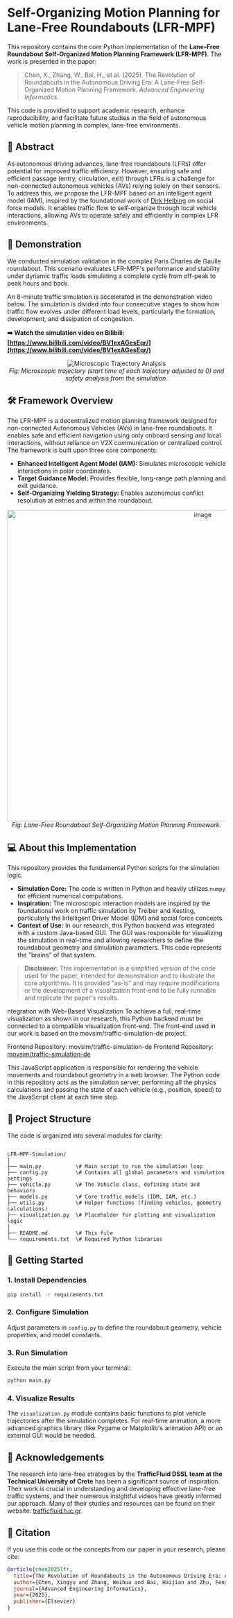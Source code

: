 
# Self-Organizing Motion Planning for Lane-Free Roundabouts (LFR-MPF)

This repository contains the core Python implementation of the **Lane-Free Roundabout Self-Organized Motion Planning Framework (LFR-MPF)**. The work is presented in the paper:

> Chen, X., Zhang, W., Bai, H., et al. (2025). The Revolution of Roundabouts in the Autonomous Driving Era: A Lane-Free Self-Organized Motion Planning Framework. *Advanced Engineering Informatics*.

This code is provided to support academic research, enhance reproducibility, and facilitate future studies in the field of autonomous vehicle motion planning in complex, lane-free environments.

## 📝 Abstract

As autonomous driving advances, lane-free roundabouts (LFRs) offer potential for improved traffic efficiency. However, ensuring safe and efficient passage (entry, circulation, exit) through LFRs is a challenge for non-connected autonomous vehicles (AVs) relying solely on their sensors. To address this, we propose the LFR-MPF based on an intelligent agent model (IAM), inspired by the foundational work of [Dirk Helbing](https://www.trafficfluid.tuc.gr/members/dirk-helbing/) on social force models. It enables traffic flow to self-organize through local vehicle interactions, allowing AVs to operate safely and efficiently in complex LFR environments.

## 🎥 Demonstration

We conducted simulation validation in the complex Paris Charles de Gaulle roundabout. This scenario evaluates LFR-MPF's performance and stability under dynamic traffic loads simulating a complete cycle from off-peak to peak hours and back.

An 8-minute traffic simulation is accelerated in the demonstration video below. The simulation is divided into four consecutive stages to show how traffic flow evolves under different load levels, particularly the formation, development, and dissipation of congestion.

**➡️ Watch the simulation video on Bilibili: [https://www.bilibili.com/video/BV1exAGesEqr/](https://www.bilibili.com/video/BV1exAGesEqr/)**

<p align="center">
  <img src="https://github.com/user-attachments/assets/b90f529a-c159-4a37-8b03-09e64f7b4a97" alt="Microscopic Trajectory Analysis" />
  <br>
  <em>Fig: Microscopic trajectory (start time of each trajectory adjusted to 0) and safety analysis from the simulation.</em>
</p>


## 🛠️ Framework Overview

The LFR-MPF is a decentralized motion planning framework designed for non-connected Autonomous Vehicles (AVs) in lane-free roundabouts. It enables safe and efficient navigation using only onboard sensing and local interactions, without reliance on V2X communication or centralized control. The framework is built upon three core components:

- **Enhanced Intelligent Agent Model (IAM):** Simulates microscopic vehicle interactions in polar coordinates.
- **Target Guidance Model:** Provides flexible, long-range path planning and exit guidance.
- **Self-Organizing Yielding Strategy:** Enables autonomous conflict resolution at entries and within the roundabout.

<p align="center">
  <img width="886" height="718" alt="image" src="https://github.com/user-attachments/assets/b5ff01ca-04aa-474c-9b6b-4d8a77cf7a47" />

  <br>
  <em>Fig: Lane-Free Roundabout Self-Organizing Motion Planning Framework.</em>
</p>


## 💻 About this Implementation

This repository provides the fundamental Python scripts for the simulation logic.

- **Simulation Core:** The code is written in Python and heavily utilizes `numpy` for efficient numerical computations.
- **Inspiration:** The microscopic interaction models are inspired by the foundational work on traffic simulation by Treiber and Kesting, particularly the Intelligent Driver Model (IDM) and social force concepts.
- **Context of Use:** In our research, this Python backend was integrated with a custom Java-based GUI. The GUI was responsible for visualizing the simulation in real-time and allowing researchers to define the roundabout geometry and simulation parameters. This code represents the "brains" of that system.

> **Disclaimer:** This implementation is a simplified version of the code used for the paper, intended for demonstration and to illustrate the core algorithms. It is provided "as-is" and may require modifications or the development of a visualization front-end to be fully runnable and replicate the paper's results.
> 
ntegration with Web-Based Visualization
To achieve a full, real-time visualization as shown in our research, this Python backend must be connected to a compatible visualization front-end. The front-end used in our work is based on the movsim/traffic-simulation-de project.

Frontend Repository: movsim/traffic-simulation-de
Frontend Repository: [movsim/traffic-simulation-de](https://github.com/movsim/traffic-simulation-de)

This JavaScript application is responsible for rendering the vehicle movements and roundabout geometry in a web browser. The Python code in this repository acts as the simulation server, performing all the physics calculations and passing the state of each vehicle (e.g., position, speed) to the JavaScript client at each time step.


## 📂 Project Structure

The code is organized into several modules for clarity:
```

LFR-MPF-Simulation/
│
├── main.py           \# Main script to run the simulation loop
├── config.py         \# Contains all global parameters and simulation settings
├── vehicle.py        \# The Vehicle class, defining state and behaviors
├── models.py         \# Core traffic models (IDM, IAM, etc.)
├── utils.py          \# Helper functions (finding vehicles, geometry calculations)
├── visualization.py  \# Placeholder for plotting and visualization logic
│
├── README.md         \# This file
└── requirements.txt  \# Required Python libraries

````

## 🚀 Getting Started

### 1. Install Dependencies
```bash
pip install -r requirements.txt
````

### 2\. Configure Simulation

Adjust parameters in `config.py` to define the roundabout geometry, vehicle properties, and model constants.

### 3\. Run Simulation

Execute the main script from your terminal:

```bash
python main.py
```

### 4\. Visualize Results

The `visualization.py` module contains basic functions to plot vehicle trajectories after the simulation completes. For real-time animation, a more advanced graphics library (like Pygame or Matplotlib's animation API) or an external GUI would be needed.

## 🙏 Acknowledgements

The research into lane-free strategies by the **TrafficFluid DSSL team at the Technical University of Crete** has been a significant source of inspiration. Their work is crucial in understanding and developing effective lane-free traffic systems, and their numerous insightful videos have greatly informed our approach. Many of their studies and resources can be found on their website: [trafficfluid.tuc.gr](https://trafficfluid.tuc.gr).

## 📖 Citation

If you use this code or the concepts from our paper in your research, please cite:

```bibtex
@article{chen2025lfr,
  title={The Revolution of Roundabouts in the Autonomous Driving Era: A Lane-Free Self-Organized Motion Planning Framework},
  author={Chen, Xingyu and Zhang, Weihua and Bai, Haijian and Zhu, Feng and Ding, Heng and Wang, Liangwen},
  journal={Advanced Engineering Informatics},
  year={2025},
  publisher={Elsevier}
}
```

```
```
